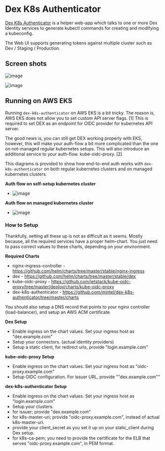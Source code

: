 # Dex K8s Authenticator

[Dex K8s Authenticator](https://github.com/mintel/dex-k8s-authenticator/tree/master) is a helper web-app which talks to one or more Dex Identity services to generate kubectl commands for creating and modifying a kubeconfig.

The Web UI supports generating tokens against multiple cluster such as Dev / Staging / Production.

## Screen shots

![image](https://github.com/rlaisqls/TIL/assets/81006587/12411967-a645-4a7e-81cc-bbed93022629)

![image](https://github.com/rlaisqls/TIL/assets/81006587/6c72bfcc-489b-4a6f-b736-9b4b14ed26a7)

## Running on AWS EKS

Running `dex-k8s-authenticator` on AWS EKS is a bit tricky. The reason is, AWS EKS does not allow you to set custom API server flags. [1] This is required to set DEX as an endpoint for OIDC provider for kubernetes API server.

The good news is, you can still get DEX working properly with EKS, however, this will make your auth-flow a bit more complicated than the one on not-managed regular kubernetes setups. This will also introduce an additional service to your auth-flow. kube-oidc-proxy. [2]

This diagrams is provided to show how end-to-end auth works with `dex-k8s-authenticator` on both regular kubernetes clusters and on managed kubernetes clusters.

**Auth flow on self-setup kubernetes cluster**
- ![image](https://github.com/rlaisqls/TIL/assets/81006587/f9f8b241-d8c5-40f5-91b0-472cbca8712c)

**Auth flow on managed kubernetes cluster**
- ![image](https://github.com/rlaisqls/TIL/assets/81006587/ce821af2-4753-447c-8485-b28ad673c590)

### How to Setup

Thankfully, setting all these up is not as difficult as it seems. Mostly because, all the required services have a proper helm-chart. You just need to pass correct values to these charts, depending on your environment.

**Required Charts**

- nginx-ingress-controller - https://github.com/helm/charts/tree/master/stable/nginx-ingress
- dex - https://github.com/helm/charts/tree/master/stable/dex
- kube-oidc-proxy - https://github.com/jetstack/kube-oidc-proxy/tree/master/deploy/charts/kube-oidc-proxy
- dex-k8s-authenticator - https://github.com/mintel/dex-k8s-authenticator/tree/master/charts

You should also setup a DNS record that points to your nginx controller (load-balancer), and setup an AWS ACM certificate.

**Dex Setup**

- Enable ingress on the chart values. Set your ingress host as "dex.example.com"
- Setup your connectors. (actual identity providers)
- Setup a static client, for redirect urls, provide "login.example.com"
  
**kube-oidc-proxy Setup**

- Enable ingress on the chart values. Set your ingress host as "oidc-proxy.example.com"
- Setup OIDC configuration. For issuer URL, provide ""dex.example.com""

**dex-k8s-authenticator Setup**

- Enable ingress on the chart values. Set your ingress host as "login.example.com"
- Setup your clusters.
- for issuer; provide "dex.example.com"
- for k8s-master-uri; provide "oidc-proxy.example.com", instead of actual k8s-master-uri.
- provide your client_secret as you set it up on your static_client during Dex setup.
- for k8s-ca-pem; you need to provide the certificate for the ELB that serves "oidc-proxy.example.com", in PEM format.